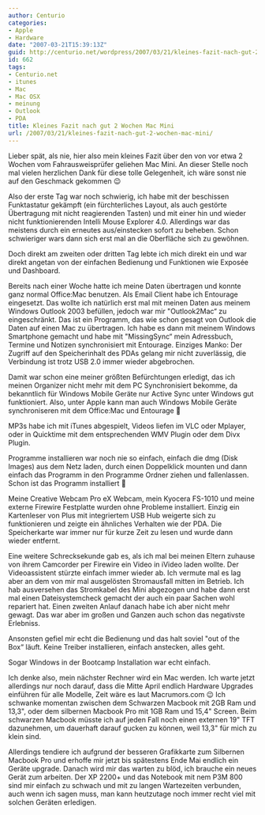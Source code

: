 ```yaml
---
author: Centurio
categories:
- Apple
- Hardware
date: "2007-03-21T15:39:13Z"
guid: http://centurio.net/wordpress/2007/03/21/kleines-fazit-nach-gut-2-wochen-mac-mini/
id: 662
tags:
- Centurio.net
- itunes
- Mac
- Mac OSX
- meinung
- Outlook
- PDA
title: Kleines Fazit nach gut 2 Wochen Mac Mini
url: /2007/03/21/kleines-fazit-nach-gut-2-wochen-mac-mini/
---
```

Lieber spät, als nie, hier also mein kleines Fazit über den von vor etwa 2 Wochen vom Fahrausweisprüfer geliehen Mac Mini. An dieser Stelle noch mal vielen herzlichen Dank für diese tolle Gelegenheit, ich wäre sonst nie auf den Geschmack gekommen 😉

Also der erste Tag war noch schwierig, ich habe mit der beschissen Funktastatur gekämpft (ein fürchterliches Layout, als auch gestörte Übertragung mit nicht reagierenden Tasten) und mit einer hin und wieder nicht funktionierenden Intelli Mouse Explorer 4.0. Allerdings war das meistens durch ein erneutes aus/einstecken sofort zu beheben. Schon schwieriger wars dann sich erst mal an die Oberfläche sich zu gewöhnen.

Doch direkt am zweiten oder dritten Tag lebte ich mich direkt ein und war direkt angetan von der einfachen Bedienung und Funktionen wie Exposée und Dashboard.

Bereits nach einer Woche hatte ich meine Daten übertragen und konnte ganz normal Office:Mac benutzen. Als Email Client habe ich Entourage eingesetzt. Das wollte ich natürlich erst mal mit meinen Daten aus meinem Windows Outlook 2003 befüllen, jedoch war mir "Outlook2Mac&#8220; zu eingeschränkt. Das ist ein Programm, das wie schon gesagt von Outlook die Daten auf einen Mac zu übertragen. Ich habe es dann mit meinem Windows Smartphone gemacht und habe mit "MissingSync&#8220; mein Adressbuch, Termine und Notizen synchronisiert mit Entourage. Einziges Manko: Der Zugriff auf den Speicherinhalt des PDAs gelang mir nicht zuverlässig, die Verbindung ist trotz USB 2.0 immer wieder abgebrochen.

Damit war schon eine meiner größten Befürchtungen erledigt, das ich meinen Organizer nicht mehr mit dem PC Synchronisiert bekomme, da bekanntlich für Windows Mobile Geräte nur Active Sync unter Windows gut funktioniert. Also, unter Apple kann man auch Windows Mobile Geräte synchroniseren mit dem Office:Mac und Entourage 🙂

MP3s habe ich mit iTunes abgespielt, Videos liefen im VLC oder Mplayer, oder in Quicktime mit dem entsprechenden WMV Plugin oder dem Divx Plugin.

Programme installieren war noch nie so einfach, einfach die dmg (Disk Images) aus dem Netz laden, durch einen Doppelklick mounten und dann einfach das Programm in den Programme Ordner ziehen und fallenlassen. Schon ist das Programm installiert 🙂

Meine Creative Webcam Pro eX Webcam, mein Kyocera FS-1010 und meine externe Firewire Festplatte wurden ohne Probleme installiert. Einzig ein Kartenleser von Plus mit integriertem USB Hub weigerte sich zu funktionieren und zeigte ein ähnliches Verhalten wie der PDA. Die Speicherkarte war immer nur für kurze Zeit zu lesen und wurde dann wieder entfernt.

Eine weitere Schrecksekunde gab es, als ich mal bei meinen Eltern zuhause von ihrem Camcorder per Firewire ein Video in iVideo laden wollte. Der Videoassistent stürzte einfach immer wieder ab. Ich vermute mal es lag aber an dem von mir mal ausgelösten Stromausfall mitten im Betrieb. Ich hab ausversehen das Stromkabel des Mini abgezogen und habe dann erst mal einen Dateisystemcheck gemacht der auch ein paar Sachen wohl repariert hat. Einen zweiten Anlauf danach habe ich aber nicht mehr gewagt. Das war aber im großen und Ganzen auch schon das negativste Erlebniss.

Ansonsten gefiel mir echt die Bedienung und das halt soviel "out of the Box&#8220; läuft. Keine Treiber installieren, einfach anstecken, alles geht.

Sogar Windows in der Bootcamp Installation war echt einfach.

Ich denke also, mein nächster Rechner wird ein Mac werden. Ich warte jetzt allerdings nur noch darauf, dass die Mitte April endlich Hardware Upgrades einführen für alle Modelle, Zeit wäre es laut Macrumors.com 😉 Ich schwanke momentan zwischen dem Schwarzen Macbook mit 2GB Ram und 13,3", oder dem silbernen Macbook Pro mit 1GB Ram und 15,4" Screen. Beim schwarzen Macbook müsste ich auf jeden Fall noch einen externen 19" TFT dazunehmen, um dauerhaft darauf gucken zu können, weil 13,3" für mich zu klein sind.

Allerdings tendiere ich aufgrund der besseren Grafikkarte zum Silbernen Macbook Pro und erhoffe mir jetzt bis spätestens Ende Mai endlich ein Geräte upgrade. Danach wird mir das warten zu blöd, ich brauche ein neues Gerät zum arbeiten. Der XP 2200+ und das Notebook mit nem P3M 800 sind mir einfach zu schwach und mit zu langen Wartezeiten verbunden, auch wenn ich sagen muss, man kann heutzutage noch immer recht viel mit solchen Geräten erledigen.